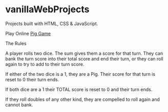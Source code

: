 # vanillaWebProjects
Projects built with HTML, CSS &amp; JavaScript.

Play Online [Pig Game](http://sprodduturi.myweb.usf.edu/pigindex.html)

The Rules

A player rolls two dice. The sum gives them a score for that turn. They can bank the turn score into their total score and end their turn, or they can roll again to try to add to their turn score.

If either of the two dice is a 1, they are a Pig. Their score for that turn is reset to 0 their turn ends.

If both dice are a 1 their TOTAL score is reset to 0 and their turn ends.

If they roll doubles of any other kind, they are compelled to roll again and cannot bank.
